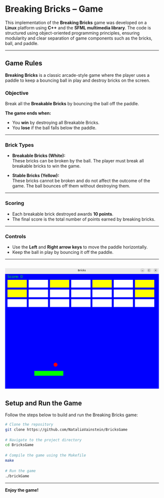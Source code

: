 # Breaking Bricks – Game

This implementation of the **Breaking Bricks** game was developed on a **Linux** platform using **C++** and the **SFML multimedia library**. The code is structured using object-oriented programming principles, ensuring modularity and clear separation of game components such as the bricks, ball, and paddle.

---

## Game Rules

**Breaking Bricks** is a classic arcade-style game where the player uses a paddle to keep a bouncing ball in play and destroy bricks on the screen.

### Objective
Break all the **Breakable Bricks** by bouncing the ball off the paddle.

**The game ends when:**
- You **win** by destroying all Breakable Bricks.
- You **lose** if the ball falls below the paddle.

---

### Brick Types

- **Breakable Bricks (White):**  
  These bricks can be broken by the ball. The player must break all breakable bricks to win the game.

- **Stable Bricks (Yellow):**  
  These bricks cannot be broken and do not affect the outcome of the game. The ball bounces off them without destroying them.

---

### Scoring

- Each breakable brick destroyed awards **10 points**.
- The final score is the total number of points earned by breaking bricks.

---

### Controls

- Use the **Left** and **Right arrow keys** to move the paddle horizontally.
- Keep the ball in play by bouncing it off the paddle.

---
![Game Screenshot](ScreenshotBricksGame.png)
---

## Setup and Run the Game

Follow the steps below to build and run the Breaking Bricks game:

```bash
# Clone the repository
git clone https://github.com/NataliaVainstein/BricksGame

# Navigate to the project directory
cd BricksGame

# Compile the game using the Makefile
make

# Run the game
./brickGame
```

---

**Enjoy the game!**
